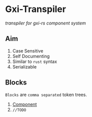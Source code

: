 # Gxi-Transpiler

_transpiler for gxi-rs component system_

## Aim

1. Case Sensitive
2. Self Documenting
3. Similar to `rust` syntax
4. Serializable

## Blocks

`Blocks` are `comma separated` token trees.

1. [Component](./src/component/README.md)
2. `//TODO`
